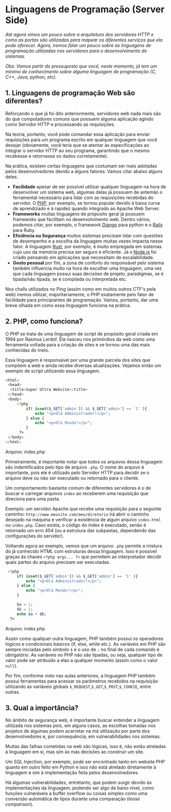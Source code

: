 # Linguagens de Programação \(Server Side\)

_Até agora vimos um pouco sobre a arquitetura dos servidores HTTP e como as portas são utilizadas para mapear os diferentes serviços que ela pode oferecer. Agora, iremos falar um pouco sobre as linguagens de programação utilizadas nos servidores para o desenvolvimento de sistemas._

_Obs: Vamos partir do pressuposto que você, neste momento, já tem um mínimo de conhecimento sobre alguma linguagem de programação \(C, C++, Java, python, etc\)._

## 1. Linguagens de programação Web são diferentes?

Reforçando o que já foi dito anteriormente, servidores web nada mais são do que computadores comuns que possuem alguma aplicação agindo como Servidor HTTP e processando as requisições.

Na teoria, portanto, você pode comandar essa aplicação para enviar requisições para um programa escrito em qualquer linguagem que você desejar \(obviamente, você teria que se atentar às especificações ao integrar o servidor HTTP ao seu programa, garantindo que o mesmo recebesse e retornasse os dados corretamente\).

Na prática, existem certas linguagens que costumam ser mais adotadas pelos desenvolvedores devido a alguns fatores. Vamos citar abaixo alguns deles.

* **Facilidade** apesar de ser possível utilizar qualquer linguagem na hora de desenvolver um sistema web, algumas delas já possuem de antemão o ferramental necessário para lidar com as requisições recebidas do servidor. O [PHP](https://www.php.net/manual/pt_BR/intro-whatis.php), por exemplo, se tornou popular devido à baixa curva de aprendizado e à rapidez quando integrado ao Apache Web Server.
* **Frameworks** muitas linguagens de próposito geral já possuem framewoks que facilitam no desenvolvimento web. Dentro vários, podemos citar, por exemplo, o framework [Django](https://www.djangoproject.com) para python e o [Rails](https://rubyonrails.org/) para Ruby.
* **Eficiência ou Segurança** muitos sistemas precisam lidar com questões de desempenho e a escolha da linguagem muitas vezes impacta nesse fator. A linguagem [Rust](https://www.rust-lang.org/pt-BR), por exemplo, é muito empregada em sistemas cujo uso da memória precisa ser seguro e eficiente. Já o [Node.js](https://nodejs.org/en/) foi criado pensando em aplicações que necessitam de escalabilidade.
* **Gosto pessoal** por fim, a zona de conforto do responsável pelo sistema também influencia muito na hora de escolher uma linguagem, uma vez que cada linguagem possui suas decisões de projeto, paradigmas, se é tipada/não tipada, se é compilada ou interpretada etc.

Nos challs utilizados no Ping \(assim como em muitos outros CTF's pela web\) iremos utilizar, majoritariamente, o PHP exatamente pelo fator de facilidade para principiantes de programação. Vamos, portanto, dar uma breve olhada em como essa linguagem funciona na prática.

## 2. PHP, como funciona?

O PHP se trata de uma linguagem de script de propósito geral criada em 1994 por Rasmus Lerdof. Ela nasceu nos primórdios da web como uma ferramenta voltada para a criação de sites e se tornou uma das mais conhecidas do meio.

Essa linguagem é responsável por uma grande parcela dos sites que compõem a web e ainda recebe diversas atualizações. Vejamos então um exemplo de script utilizando essa linguagem.

```php
<html>
 <head>
  <title>Super Ultra Website</title>
 </head>
 <body>
     <?php
         if( isset($_GET['admin']) && $_GET['admin'] == '1' ){
             echo "<p>Olá Administrador!</p>";
         } else {
             echo "<p>Olá Mundo!</p>";
         }
      ?>
 </body>
</html>
```

Arquivo: index.php

Primeiramente, é importante notar que todos os arquivos dessa linguagem são indentificados pelo tipo de arquivo `.php`. O nome do arquivo é importante, pois ele é utilizado pelo Servidor HTTP para decidir se o arquivo deve ou não ser executado ou retornado para o cliente.

Um comportamento bastante comum de diferentes servidores é o de buscar e carregar arquivos `index` ao receberem uma requisição que direciona para uma pasta.

Exemplo: um servidor Apache que recebe uma requisição para o seguinte caminho: `http://www.meusite.com/meu/diretorio` irá abrir o caminho desejado na máquina e verificar a existência de algum arquivo `index.html` ou `index.php`. Caso exista, o código do index é executado, senão é retornado um erro 404 \(ou a estrutura das subpastas, dependendo das configurações do servidor\).

Voltando agora ao exemplo, vemos que um arquivo `.php` permite a mistura do já conhecido HTML com estruturas dessa linguagem. Isso é possível graças às chaves `<?php args... ?>` que permitem ao interpretador decidir quais partes do arquivo precisam ser executadas.

```php
 <?php
     if( isset($_GET['admin']) && $_GET['admin'] == '1' ){
         echo "<p>Olá Administrador!</p>";
     } else {
         echo "<p>Olá Mundo!</p>";
     }

     $a = 1;
     $b = 2;
     echo $a + $b;
  ?>
```

Arquivo: index.php

Assim como qualquer outra linguagem, PHP também possui os operadores lógicos e condicionais básicos \(if, else, while etc.\). As variáveis em PHP são sempre iniciadas pelo símbolo `$` e o uso de `;` no final de cada comando é obrigatório. As variáveis no PHP não são tipadas, ou seja, qualquer tipo de valor pode ser atribuído a elas a qualquer momento \(assim como o valor `null`\).

Por fim, conforme visto nas aulas anteriores, a linguagem PHP também possui ferramentas para acessar os parâmetros recebidos na requisição utilizando as variáveis globais `$_REQUEST`,`$_GET`,`$_POST`,`$_COOKIE`, entre outras.

## 3. Qual a importância?

No âmbito de segurança web, é importante buscar entender a linguagem utilizada nos sistemas pois, em alguns casos, as escolhas tomadas nos projetos de algumas podem acarretar na má utilização por parte dos desenvolvedores e, por consequência, em vulnerabilidades nos sistemas.

Muitas das falhas cometidas na web são lógicas, isso é, não estão atreladas à linguagem em si, mas sim às más decisões ao construir um site.

Um SQL Injection, por exemplo, pode ser encontrado tanto em website PHP quanto em outro feito em Python e isso não está atrelado diretamente à linguagem e sim à implementação feita pelos desenvolvedores.

Há algumas vulnerabilidades, entretanto, que podem surgir devido às implementações da linguagem, podendo ser algo de baixo nível, como funções vulneráveis a buffer overflow ou coisas simples como uma conversão automática de tipos durante uma comparação \(_loose comparison_\).

